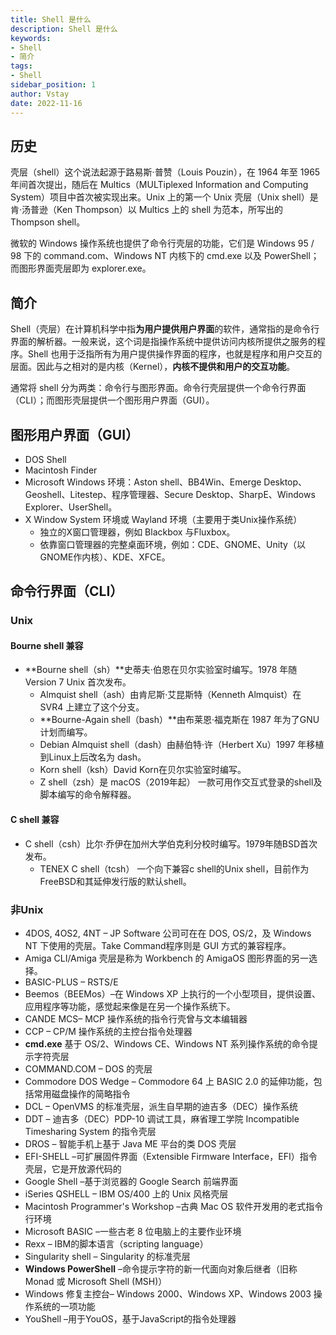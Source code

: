 ```yaml
---
title: Shell 是什么
description: Shell 是什么
keywords:
- Shell
- 简介
tags:
- Shell
sidebar_position: 1
author: Vstay
date: 2022-11-16
---
```


## 历史

壳层（shell）这个说法起源于路易斯·普赞（Louis Pouzin），在 1964 年至 1965 年间首次提出，随后在 Multics（MULTiplexed Information and Computing System）项目中首次被实现出来。Unix 上的第一个 Unix 壳层（Unix shell）是肯·汤普逊（Ken Thompson）以 Multics 上的 shell 为范本，所写出的 Thompson shell。

微软的 Windows 操作系统也提供了命令行壳层的功能，它们是 Windows 95 / 98 下的 command.com、Windows NT 内核下的 cmd.exe 以及 PowerShell；而图形界面壳层即为 explorer.exe。

## 简介

Shell（壳层）在计算机科学中指**为用户提供用户界面**的软件，通常指的是命令行界面的解析器。一般来说，这个词是指操作系统中提供访问内核所提供之服务的程序。Shell 也用于泛指所有为用户提供操作界面的程序，也就是程序和用户交互的层面。因此与之相对的是内核（Kernel），**内核不提供和用户的交互功能**。

通常将 shell 分为两类：命令行与图形界面。命令行壳层提供一个命令行界面（CLI）；而图形壳层提供一个图形用户界面（GUI）。

## 图形用户界面（GUI）

- DOS Shell
- Macintosh Finder
- Microsoft Windows 环境：Aston shell、BB4Win、Emerge Desktop、Geoshell、Litestep、程序管理器、Secure Desktop、SharpE、Windows Explorer、UserShell。
- X Window System 环境或 Wayland 环境（主要用于类Unix操作系统）
  - 独立的X窗口管理器，例如 Blackbox 与Fluxbox。
  - 依靠窗口管理器的完整桌面环境，例如：CDE、GNOME、Unity（以GNOME作内核）、KDE、XFCE。

## 命令行界面（CLI）

### Unix

#### Bourne shell 兼容

- **Bourne shell（sh）**史蒂夫·伯恩在贝尔实验室时编写。1978 年随 Version 7 Unix 首次发布。
  - Almquist shell（ash）由肯尼斯·艾昆斯特（Kenneth Almquist）在 SVR4 上建立了这个分支。
  - **Bourne-Again shell（bash）**由布莱恩·福克斯在 1987 年为了GNU计划而编写。
  - Debian Almquist shell（dash）由赫伯特·许（Herbert Xu）1997 年移植到Linux上后改名为 dash。
  - Korn shell（ksh）David Korn在贝尔实验室时编写。
  - Z shell（zsh）是 macOS（2019年起） 一款可用作交互式登录的shell及脚本编写的命令解释器。

#### C shell 兼容

- C shell（csh）比尔·乔伊在加州大学伯克利分校时编写。1979年随BSD首次发布。
  - TENEX C shell（tcsh） 一个向下兼容c shell的Unix shell，目前作为FreeBSD和其延伸发行版的默认shell。

### 非Unix

- 4DOS, 4OS2, 4NT – JP Software 公司可在在 DOS, OS/2，及 Windows NT 下使用的壳层。Take Command程序则是 GUI 方式的兼容程序。
- Amiga CLI/Amiga 壳层是称为 Workbench 的 AmigaOS 图形界面的另一选择。
- BASIC-PLUS – RSTS/E
- Beemos（BEEMos）–在 Windows XP 上执行的一个小型项目，提供设置、应用程序等功能，感觉起来像是在另一个操作系统下。
- CANDE MCS– MCP 操作系统的指令行壳曾与文本编辑器
- CCP – CP/M 操作系统的主控台指令处理器
- **cmd.exe** 基于 OS/2、Windows CE、Windows NT 系列操作系统的命令提示字符壳层
- COMMAND.COM – DOS 的壳层
- Commodore DOS Wedge – Commodore 64 上 BASIC 2.0 的延伸功能，包括常用磁盘操作的简略指令
- DCL – OpenVMS 的标准壳层，派生自早期的迪吉多（DEC）操作系统
- DDT – 迪吉多（DEC）PDP-10 调试工具，麻省理工学院 Incompatible Timesharing System 的指令壳层
- DROS – 智能手机上基于 Java ME 平台的类 DOS 壳层
- EFI-SHELL –可扩展固件界面（Extensible Firmware Interface，EFI）指令壳层，它是开放源代码的
- Google Shell –基于浏览器的 Google Search 前端界面
- iSeries QSHELL – IBM OS/400 上的 Unix 风格壳层
- Macintosh Programmer's Workshop –古典 Mac OS 软件开发用的老式指令行环境
- Microsoft BASIC –一些古老 8 位电脑上的主要作业环境
- Rexx – IBM的脚本语言（scripting language）
- Singularity shell – Singularity 的标准壳层
- **Windows PowerShell** –命令提示字符的新一代面向对象后继者（旧称 Monad 或 Microsoft Shell (MSH)）
- Windows 修复主控台– Windows 2000、Windows XP、Windows 2003 操作系统的一项功能
- YouShell –用于YouOS，基于JavaScript的指令处理器
